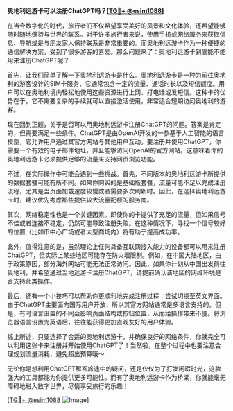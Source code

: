 **奥地利远游卡可以注册ChatGPT吗？[[TG💪+ @esim1088](https://t.me/s/esim1088)]**

在当今数字化的时代，旅行者们不仅希望享受美好的风景和文化体验，还希望能够随时随地保持与世界的联系。对于许多旅行者来说，使用手机或网络服务来获取信息、导航或是与朋友家人保持联系是非常重要的。而奥地利远游卡作为一种便捷的通信解决方案，受到了很多游客的喜爱。那么问题来了：奥地利远游卡到底能不能用来注册ChatGPT呢？

首先，让我们简单了解一下奥地利远游卡是什么。奥地利远游卡是一种为前往奥地利的游客设计的SIM卡服务，它通常包含一定的流量、通话时长以及短信额度。用户可以在奥地利境内轻松地使用这些资源进行上网、打电话或发短信。这种卡的优势在于，它不需要复杂的手续就可以直接激活使用，非常适合短期访问奥地利的游客。

现在回到正题，关于是否可以用奥地利远游卡注册ChatGPT的问题。答案是肯定的，但需要满足一些条件。ChatGPT是由OpenAI开发的一款基于人工智能的语言模型，它允许用户通过其官方网站与其他用户互动。要注册并使用ChatGPT，你需要一个有效的电子邮件地址，并且能够访问OpenAI的官方网站。这意味着你的奥地利远游卡必须提供足够的流量来支持网页浏览功能。

不过，在实际操作中可能会遇到一些挑战。首先，不同版本的奥地利远游卡所提供的数据套餐可能有所不同。如果你购买的是基础版套餐，流量可能不足以完成注册流程，尤其是当页面加载速度较慢或者需要多次刷新时。因此，在选择奥地利远游卡时，建议优先考虑那些提供较大流量配额的服务商。

其次，网络稳定性也是一个关键因素。即使你的卡提供了充足的流量，但如果信号不佳或者连接不稳定，仍然可能导致注册失败。在这种情况下，寻找一个信号较好的位置（比如市中心广场或者大型商场内）将有助于提高成功率。

此外，值得注意的是，虽然理论上任何具备互联网接入能力的设备都可以用来注册ChatGPT，但实际上某些地区可能存在防火墙限制。例如，在中国大陆地区，由于政策原因，部分海外网站可能无法正常访问。因此，如果你计划从中国出发前往奥地利，并希望通过当地远游卡注册ChatGPT，请提前确认该地区的网络环境是否支持此类操作。

最后，还有一个小技巧可以帮助你更顺利地完成注册过程：尝试切换至英文界面。由于ChatGPT主要面向国际用户开放，所以其官方网站通常是多语言支持的。但是，有时语言设置的不同会影响页面结构或按钮位置，从而给操作带来不便。将浏览器语言设置为英语后，往往能获得更加直观友好的用户体验。

综上所述，只要选择了合适的奥地利远游卡，并确保良好的网络条件，你就完全可以利用这张卡来注册并开始使用ChatGPT了！当然啦，在整个过程中也要注意合理规划流量消耗，避免超出预算哦～

无论你是想利用ChatGPT解答旅途中的疑问，还是仅仅为了打发闲暇时光，这款强大的工具都能为你提供更多可能性。而有了奥地利远游卡作为桥梁，你就能毫无障碍地融入数字世界，尽情享受旅行的乐趣！

[[TG💪+ @esim1088](https://t.me/s/esim1088) ![Image](https://i.postimg.cc/4NQfJmqS/Snipaste-2025-05-13-00-14-12.png)]